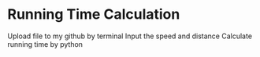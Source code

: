 # Running Time Calculation
Upload file to my github by terminal 
Input the speed and distance
Calculate running time by python
